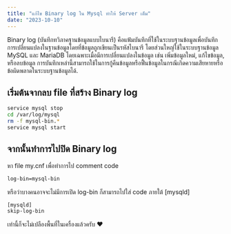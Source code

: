 ```yaml
---
title: "แก้ไข Binary log ใน Mysql ทำให้ Server เต็ม"
date: "2023-10-10"
---
```


Binary log (บันทึกทวิภาคฐานข้อมูลแบบไบนารี) คือแฟ้มบันทึกที่ใช้ในระบบฐานข้อมูลเพื่อบันทึกการเปลี่ยนแปลงในฐานข้อมูลโดยที่ข้อมูลถูกเขียนเป็นรหัสไบนารี โดยส่วนใหญ่ใช้ในระบบฐานข้อมูล MySQL และ MariaDB โดยเฉพาะเมื่อมีการเปลี่ยนแปลงในข้อมูล เช่น เพิ่มข้อมูลใหม่, แก้ไขข้อมูล, หรือลบข้อมูล การบันทึกเหล่านี้สามารถใช้ในการกู้คืนข้อมูลหรือฟื้นข้อมูลในกรณีเกิดความเสียหายหรือข้อผิดพลาดในระบบฐานข้อมูลได้.

## เริ่มต้นจากลบ file ที่สร้าง Binary log

```bash
service mysql stop
cd /var/log/mysql
rm -f mysql-bin.*
service mysql start
```

## จากนั้นทำการไปปิด Binary log

หา file my.cnf เพื่อทำการไป comment code

```bash
log-bin=mysql-bin
```

หรือว่าบางคนอาจจะไม่มีการเปิด log-bin ก็สามารถไปใส่ code ภายใต้ [mysqld]

```bash
[mysqld]
skip-log-bin
```

เท่านี้ก็จะไม่เปลืองพื้นที่ในเครื่องแล้วครับ ❤️